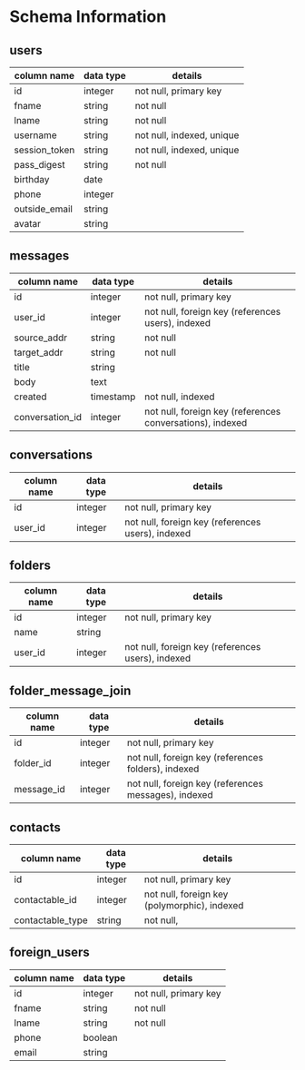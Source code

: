 # Schema Information

## users
column name   | data type | details
--------------|-----------|-----------------------
id            | integer   | not null, primary key
fname         | string    | not null
lname         | string    | not null
username      | string    | not null, indexed, unique
session_token | string    | not null, indexed, unique
pass_digest   | string    | not null
birthday      | date      |
phone         | integer   | 
outside_email | string    |
avatar        | string    |

## messages
column name     | data type | details
----------------|-----------|-----------------------
id              | integer   | not null, primary key
user_id         | integer   | not null, foreign key (references users), indexed
source_addr     | string    | not null
target_addr     | string    | not null
title           | string    |
body            | text      |
created         | timestamp | not null, indexed
conversation_id | integer   | not null, foreign key (references conversations), indexed

## conversations
column name  | data type | details
-------------|-----------|-----------------------
id           | integer   | not null, primary key
user_id      | integer   | not null, foreign key (references users), indexed

## folders
column name  | data type | details
-------------|-----------|-----------------------
id           | integer   | not null, primary key
name         | string    |
user_id      | integer   | not null, foreign key (references users), indexed

## folder_message_join
column name  | data type | details
-------------|-----------|-----------------------
id           | integer   | not null, primary key
folder_id    | integer   | not null, foreign key (references folders), indexed
message_id   | integer   | not null, foreign key (references messages), indexed


## contacts
column name      | data type   | details
-----------------|-------------|---------------------
id               | integer     | not null, primary key
contactable_id   | integer     | not null, foreign key (polymorphic), indexed
contactable_type | string      | not null, 


## foreign_users
column name   | data type | details
--------------|-----------|---------------------
id            | integer   | not null, primary key
fname         | string    | not null
lname         | string    | not null
phone         | boolean   | 
email         | string    |

